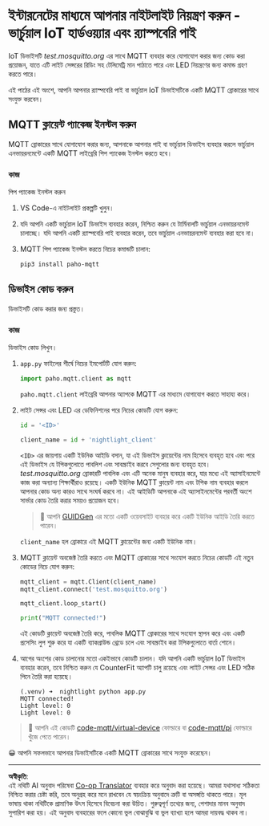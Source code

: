 <!--
CO_OP_TRANSLATOR_METADATA:
{
  "original_hash": "90fb93446e03c38f3c0e4009c2471906",
  "translation_date": "2025-08-27T12:31:33+00:00",
  "source_file": "1-getting-started/lessons/4-connect-internet/single-board-computer-mqtt.md",
  "language_code": "bn"
}
-->
# ইন্টারনেটের মাধ্যমে আপনার নাইটলাইট নিয়ন্ত্রণ করুন - ভার্চুয়াল IoT হার্ডওয়্যার এবং র‍্যাস্পবেরি পাই

IoT ডিভাইসটি *test.mosquitto.org* এর সাথে MQTT ব্যবহার করে যোগাযোগ করার জন্য কোড করা প্রয়োজন, যাতে এটি লাইট সেন্সরের রিডিং সহ টেলিমেট্রি মান পাঠাতে পারে এবং LED নিয়ন্ত্রণের জন্য কমান্ড গ্রহণ করতে পারে।

এই পাঠের এই অংশে, আপনি আপনার র‍্যাস্পবেরি পাই বা ভার্চুয়াল IoT ডিভাইসটিকে একটি MQTT ব্রোকারের সাথে সংযুক্ত করবেন।

## MQTT ক্লায়েন্ট প্যাকেজ ইনস্টল করুন

MQTT ব্রোকারের সাথে যোগাযোগ করার জন্য, আপনাকে আপনার পাই বা ভার্চুয়াল ডিভাইস ব্যবহার করলে ভার্চুয়াল এনভায়রনমেন্টে একটি MQTT লাইব্রেরি পিপ প্যাকেজ ইনস্টল করতে হবে।

### কাজ

পিপ প্যাকেজ ইনস্টল করুন

1. VS Code-এ নাইটলাইট প্রকল্পটি খুলুন।

1. যদি আপনি একটি ভার্চুয়াল IoT ডিভাইস ব্যবহার করেন, নিশ্চিত করুন যে টার্মিনালটি ভার্চুয়াল এনভায়রনমেন্ট চালাচ্ছে। যদি আপনি একটি র‍্যাস্পবেরি পাই ব্যবহার করেন, তবে ভার্চুয়াল এনভায়রনমেন্ট ব্যবহার করা হবে না।

1. MQTT পিপ প্যাকেজ ইনস্টল করতে নিচের কমান্ডটি চালান:

    ```sh
    pip3 install paho-mqtt
    ```

## ডিভাইস কোড করুন

ডিভাইসটি কোড করার জন্য প্রস্তুত।

### কাজ

ডিভাইস কোড লিখুন।

1. `app.py` ফাইলের শীর্ষে নিচের ইমপোর্টটি যোগ করুন:

    ```python
    import paho.mqtt.client as mqtt
    ```

    `paho.mqtt.client` লাইব্রেরি আপনার অ্যাপকে MQTT এর মাধ্যমে যোগাযোগ করতে সাহায্য করে।

1. লাইট সেন্সর এবং LED এর ডেফিনিশনের পরে নিচের কোডটি যোগ করুন:

    ```python
    id = '<ID>'

    client_name = id + 'nightlight_client'
    ```

    `<ID>` এর জায়গায় একটি ইউনিক আইডি বসান, যা এই ডিভাইস ক্লায়েন্টের নাম হিসেবে ব্যবহৃত হবে এবং পরে এই ডিভাইস যে টপিকগুলোতে পাবলিশ এবং সাবস্ক্রাইব করবে সেগুলোর জন্য ব্যবহৃত হবে। *test.mosquitto.org* ব্রোকারটি পাবলিক এবং এটি অনেক মানুষ ব্যবহার করে, যার মধ্যে এই অ্যাসাইনমেন্টে কাজ করা অন্যান্য শিক্ষার্থীরাও রয়েছে। একটি ইউনিক MQTT ক্লায়েন্ট নাম এবং টপিক নাম ব্যবহার করলে আপনার কোড অন্য কারও সাথে সংঘর্ষ করবে না। এই আইডিটি আপনাকে এই অ্যাসাইনমেন্টের পরবর্তী অংশে সার্ভার কোড তৈরি করার সময়ও প্রয়োজন হবে।

    > 💁 আপনি [GUIDGen](https://www.guidgen.com) এর মতো একটি ওয়েবসাইট ব্যবহার করে একটি ইউনিক আইডি তৈরি করতে পারেন।

    `client_name` হল ব্রোকারে এই MQTT ক্লায়েন্টের জন্য একটি ইউনিক নাম।

1. MQTT ক্লায়েন্ট অবজেক্ট তৈরি করতে এবং MQTT ব্রোকারের সাথে সংযোগ করতে নিচের কোডটি এই নতুন কোডের নিচে যোগ করুন:

    ```python
    mqtt_client = mqtt.Client(client_name)
    mqtt_client.connect('test.mosquitto.org')
    
    mqtt_client.loop_start()

    print("MQTT connected!")
    ```

    এই কোডটি ক্লায়েন্ট অবজেক্ট তৈরি করে, পাবলিক MQTT ব্রোকারের সাথে সংযোগ স্থাপন করে এবং একটি প্রসেসিং লুপ শুরু করে যা একটি ব্যাকগ্রাউন্ড থ্রেডে চলে এবং সাবস্ক্রাইব করা টপিকগুলোতে বার্তা শোনে।

1. আগের অংশের কোড চালানোর মতো একইভাবে কোডটি চালান। যদি আপনি একটি ভার্চুয়াল IoT ডিভাইস ব্যবহার করেন, তবে নিশ্চিত করুন যে CounterFit অ্যাপটি চালু রয়েছে এবং লাইট সেন্সর এবং LED সঠিক পিনে তৈরি করা হয়েছে।

    ```output
    (.venv) ➜  nightlight python app.py 
    MQTT connected!
    Light level: 0
    Light level: 0
    ```

> 💁 আপনি এই কোডটি [code-mqtt/virtual-device](../../../../../1-getting-started/lessons/4-connect-internet/code-mqtt/virtual-device) ফোল্ডারে বা [code-mqtt/pi](../../../../../1-getting-started/lessons/4-connect-internet/code-mqtt/pi) ফোল্ডারে খুঁজে পেতে পারেন।

😀 আপনি সফলভাবে আপনার ডিভাইসটিকে একটি MQTT ব্রোকারের সাথে সংযুক্ত করেছেন।

---

**অস্বীকৃতি**:  
এই নথিটি AI অনুবাদ পরিষেবা [Co-op Translator](https://github.com/Azure/co-op-translator) ব্যবহার করে অনুবাদ করা হয়েছে। আমরা যথাসাধ্য সঠিকতা নিশ্চিত করার চেষ্টা করি, তবে অনুগ্রহ করে মনে রাখবেন যে স্বয়ংক্রিয় অনুবাদে ত্রুটি বা অসঙ্গতি থাকতে পারে। মূল ভাষায় থাকা নথিটিকে প্রামাণিক উৎস হিসেবে বিবেচনা করা উচিত। গুরুত্বপূর্ণ তথ্যের জন্য, পেশাদার মানব অনুবাদ সুপারিশ করা হয়। এই অনুবাদ ব্যবহারের ফলে কোনো ভুল বোঝাবুঝি বা ভুল ব্যাখ্যা হলে আমরা দায়বদ্ধ থাকব না।